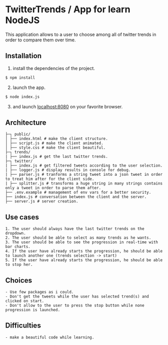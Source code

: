 # TwitterTrends / App for learn NodeJS

This application allows to a user to choose among all of twitter trends in order to compare them over time.


## Installation

1. install the dependencies of the project.

```bash
$ npm install
```

2. launch the app.
```bash
$ node index.js
```

3. and launch [localhost:8080](localhost:8080) on your favorite browser.



## Architecture

```
├─┐ public/
│ ├── index.html # make the client structure.
│ ├── script.js # make the client animated.
│ ├── style.css # make the client beautiful.
├─┐ trends/
| ├── index.js # get the last twitter trends.
├─┐ twitter/
| ├── index.js # get filtered tweets according to the user selection.
| ├── logger.js # display results in console for debug.
| ├── parser.js # tranforms a string tweet into a json tweet in order to treat him after for the client side.
| ├── splitter.js # transforms a huge string in many strings contains only a tweet in order to parse them after.
├── .env.example # management of env vars for a better security.
├── index.js # conversation between the client and the server.
├── server.js # server creation.

```

## Use cases

```
1. The user should always have the last twitter trends on the dropdown.
2. The user should be able to select as many trends as he wants.
3. The user should be able to see the progression in real-time with bar charts.
4. If the user have already starts the progression, he should be able to launch another one (trends selection -> start)
5. If the user have already starts the progression, he should be able to stop her.
```

## Choices

```
- Use few packages as i could.
- Don't get the tweets while the user has selected trend(s) and clicked on start.
- Don't allow to the user to press the stop button while none progression is launched.
```

## Difficulties

```
- make a beautiful code while learning.
```
